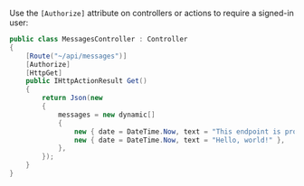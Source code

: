 Use the `[Authorize]` attribute on controllers or actions to require a signed-in user:

```csharp
public class MessagesController : Controller
{
    [Route("~/api/messages")]
    [Authorize]
    [HttpGet]
    public IHttpActionResult Get()
    {
        return Json(new
        {
            messages = new dynamic[]
            {
                new { date = DateTime.Now, text = "This endpoint is protected." },
                new { date = DateTime.Now, text = "Hello, world!" },
            },
        });
    }
}
```
